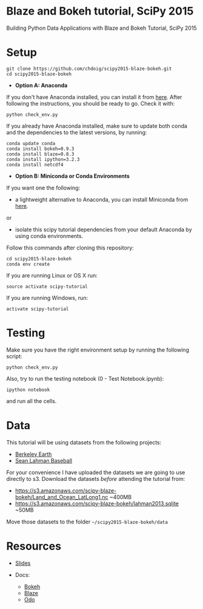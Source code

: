 # Blaze and Bokeh tutorial, SciPy 2015

Building Python Data Applications with Blaze and Bokeh Tutorial, SciPy 2015

# Setup

```
git clone https://github.com/chdoig/scipy2015-blaze-bokeh.git
cd scipy2015-blaze-bokeh
```

- **Option A: Anaconda**

If you don't have Anaconda installed, you can install it from [here](https://store.continuum.io/cshop/anaconda/).
After following the instructions, you should be ready to go. Check it with:

```
python check_env.py
```

If you already have Anaconda installed, make sure to update both conda and the dependencies
to the latest versions, by running:

```
conda update conda
conda install bokeh=0.9.3
conda install blaze=0.8.3
conda install ipython=3.2.3
conda install netcdf4
```

- **Option B: Miniconda or Conda Environments**

If you want one the following:

- a lightweight alternative to Anaconda, you can install Miniconda from 
[here](http://conda.pydata.org/miniconda.html). 

or 
- isolate this scipy tutorial dependencies from your default Anaconda by using conda environments.

Follow this commands after cloning this repository:

```
cd scipy2015-blaze-bokeh
conda env create
```

If you are running Linux or OS X run:

```
source activate scipy-tutorial
```

If you are running Windows, run:

```
activate scipy-tutorial
```

# Testing

Make sure you have the right environment setup by running the following script:

```
python check_env.py
```

Also, try to run the testing notebook (0 - Test Notebook.ipynb):

```
ipython notebook
```

and run all the cells.

# Data

This tutorial will be using datasets from the following projects:

- [Berkeley Earth](http://www.berkeleyearth.org)
- [Sean Lahman Baseball](http://www.seanlahman.com/baseball-archive/statistics/)

For your convenience I have uploaded the datasets we are going to use directly to s3. Download the datasets *before* attending the tutorial from:

- https://s3.amazonaws.com/scipy-blaze-bokeh/Land_and_Ocean_LatLong1.nc ~400MB
- https://s3.amazonaws.com/scipy-blaze-bokeh/lahman2013.sqlite ~50MB

Move those datasets to the folder ``~/scipy2015-blaze-bokeh/data``

# Resources

- [Slides](http://chdoig.github.com/scipy2015-blaze-bokeh)

- Docs:

    + [Bokeh](http://bokeh.pydata.org/en/latest/)
    + [Blaze](http://blaze.pydata.org/en/latest/)
    + [Odo](http://odo.readthedocs.org/en/latest/)










